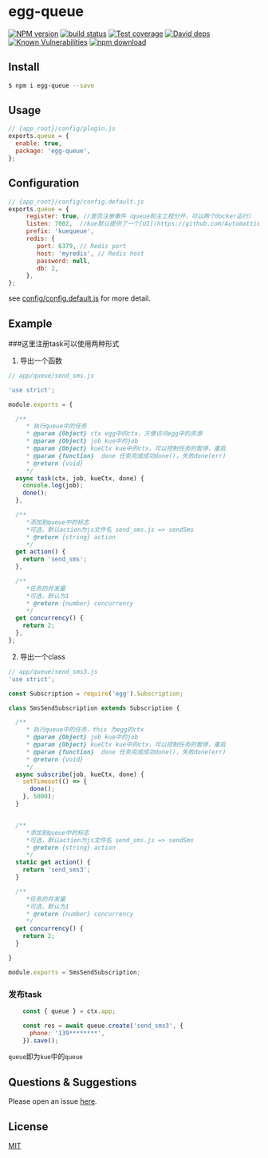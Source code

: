 # egg-queue

[![NPM version][npm-image]][npm-url]
[![build status][travis-image]][travis-url]
[![Test coverage][codecov-image]][codecov-url]
[![David deps][david-image]][david-url]
[![Known Vulnerabilities][snyk-image]][snyk-url]
[![npm download][download-image]][download-url]

[npm-image]: https://img.shields.io/npm/v/egg-queue.svg?style=flat-square
[npm-url]: https://npmjs.org/package/egg-queue
[travis-image]: https://img.shields.io/travis/eggjs/egg-queue.svg?style=flat-square
[travis-url]: https://travis-ci.org/eggjs/egg-queue
[codecov-image]: https://img.shields.io/codecov/c/github/eggjs/egg-queue.svg?style=flat-square
[codecov-url]: https://codecov.io/github/eggjs/egg-queue?branch=master
[david-image]: https://img.shields.io/david/eggjs/egg-queue.svg?style=flat-square
[david-url]: https://david-dm.org/eggjs/egg-queue
[snyk-image]: https://snyk.io/test/npm/egg-queue/badge.svg?style=flat-square
[snyk-url]: https://snyk.io/test/npm/egg-queue
[download-image]: https://img.shields.io/npm/dm/egg-queue.svg?style=flat-square
[download-url]: https://npmjs.org/package/egg-queue

<!--
Description here.
-->

## Install

```bash
$ npm i egg-queue --save
```

## Usage

```js
// {app_root}/config/plugin.js
exports.queue = {
  enable: true,
  package: 'egg-queue',
};
```

## Configuration

```js
// {app_root}/config/config.default.js
exports.queue = {
     register: true, //是否注册事件（queue和主工程分开，可以两个docker运行）
     listen: 7002,  //kue默认提供了一个[UI](https://github.com/Automattic/kue/blob/master/Readme.md#user-interface)
     prefix: 'kuequeue',
     redis: {
        port: 6379, // Redis port
        host: 'myredis', // Redis host
        password: null,
        db: 2,
     },
};
```

see [config/config.default.js](config/config.default.js) for more detail.

## Example

<!-- example here -->
###这里注册task可以使用两种形式
1. 导出一个函数
```js
// app/queue/send_sms.js

'use strict';

module.exports = {

  /**
     * 执行queue中的任务
     * @param {Object} ctx egg中的ctx，方便访问egg中的资源
     * @param {Object} job kue中的job
     * @param {Object} kueCtx kue中的ctx，可以控制任务的暂停，重启
     * @param {function}  done 任务完成成功done()，失败done(err)
     * @return {void}
     */
  async task(ctx, job, kueCtx, done) {
    console.log(job);
    done();
  },

  /**
     *添加到queue中的标志
     *可选，默认action为js文件名 send_sms.js => sendSms
     * @return {string} action
     */
  get action() {
    return 'send_sms';
  },

  /**
     *任务的并发量
     *可选，默认为1
     * @return {number} concurrency
     */
  get concurrency() {
    return 2;
  },
};

```

2. 导出一个class
```js
// app/queue/send_sms3.js
'use strict';

const Subscription = require('egg').Subscription;

class SmsSendSubscription extends Subscription {

  /**
     * 执行queue中的任务，this 为egg的ctx
     * @param {Object} job kue中的job
     * @param {Object} kueCtx kue中的ctx，可以控制任务的暂停，重启
     * @param {function}  done 任务完成成功done()，失败done(err)
     * @return {void}
     */
  async subscribe(job, kueCtx, done) {
    setTimeout(() => {
      done();
    }, 5000);
  }


  /**
     *添加到queue中的标志
     *可选，默认action为js文件名 send_sms.js => sendSms
     * @return {string} action
     */
  static get action() {
    return 'send_sms3';
  }

  /**
     *任务的并发量
     *可选，默认为1
     * @return {number} concurrency
     */
  get concurrency() {
    return 2;
  }

}

module.exports = SmsSendSubscription;

```
### 发布task
```js
    const { queue } = ctx.app;

    const res = await queue.create('send_sms3', {
      phone: '139********',
    }).save();
```
`queue`即为`kue`中的`queue`

## Questions & Suggestions

Please open an issue [here](https://github.com/eggjs/egg/issues).

## License

[MIT](LICENSE)

